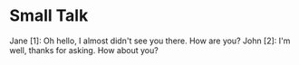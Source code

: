 # Small Talk

Jane [1]: Oh hello, I almost didn't see you there. How are you?
John [2]: I'm well, thanks for asking. How about you?


